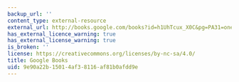 ```yaml
---
backup_url: ''
content_type: external-resource
external_url: http://books.google.com/books?id=h1UhTcux_X0C&pg=PA31=onepage
has_external_licence_warning: true
has_external_license_warning: true
is_broken: ''
license: https://creativecommons.org/licenses/by-nc-sa/4.0/
title: Google Books
uid: 9e90a22b-1501-4af3-8116-af81b0afdd9e
---
```

